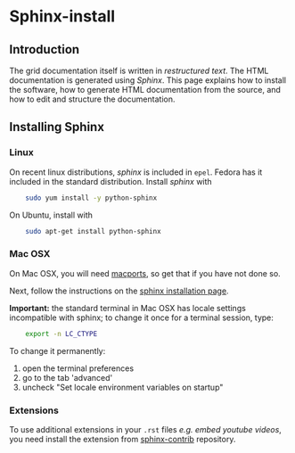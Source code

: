 # Sphinx-install

## Introduction

The grid documentation itself is written in *restructured text*. The HTML documentation is generated using *Sphinx*. 
This page explains how to install the software, how to generate HTML documentation from the source, and how to edit and structure the documentation.


## Installing Sphinx

### Linux

On recent linux distributions, *sphinx* is included in ```epel```. Fedora has it included in the standard distribution. Install *sphinx* with

```sh
    sudo yum install -y python-sphinx
```

On Ubuntu, install with

```sh
    sudo apt-get install python-sphinx
```

### Mac OSX

On Mac OSX, you will need [macports](https://www.macports.org), so get that if you have not done so.

Next, follow the instructions on the [sphinx installation page](http://sphinx-doc.org/install.html).

**Important:** the standard terminal in Mac OSX has locale settings incompatible with sphinx; to change it once for a terminal session, type:

```sh
    export -n LC_CTYPE
```

To change it permanently:

1. open the terminal preferences
2. go to the tab 'advanced'
3. uncheck "Set locale environment variables on startup"

### Extensions

To use additional extensions in your ```.rst``` files _e.g. embed youtube videos_, 
you need install the extension from [sphinx-contrib](http://sphinx-doc.org/develop.html) 
repository.  

